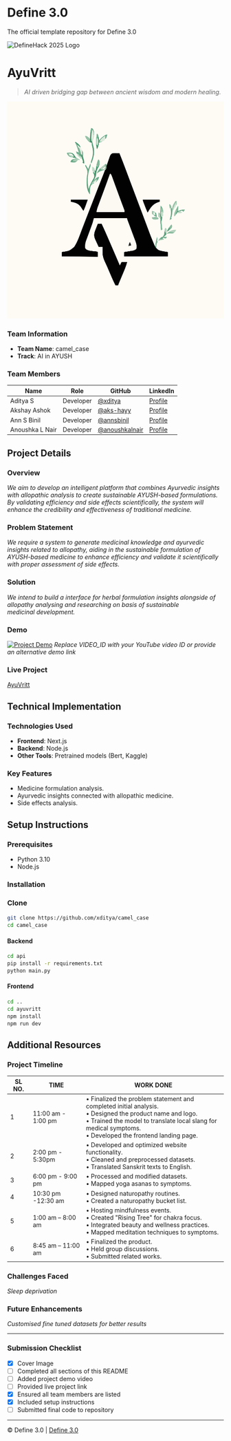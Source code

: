 # Define 3.0

The official template repository for Define 3.0

![DefineHack 2025 Logo](https://github.com/user-attachments/assets/8173bc16-418e-4912-b500-c6427e4ba4b6)

# AyuVritt

> _AI driven bridging gap between ancient wisdom and modern healing._

![Cover Image](./ayuvritt/public/icon.svg)

### Team Information

- **Team Name**: camel_case
- **Track**: AI in AYUSH

### Team Members

| Name            | Role      | GitHub                                             | LinkedIn                                                     |
| --------------- | --------- | -------------------------------------------------- | ------------------------------------------------------------ |
| Aditya S        | Developer | [@xditya](https://github.com/xditya)               | [Profile](https://linkedin.com/in/xditya)                    |
| Akshay Ashok    | Developer | [@aks-hayy](https://github.com/aks-hayy)           | [Profile](https://linkedin.com/in/akshay-ashok-26844224a)    |
| Ann S Binil     | Developer | [@annsbinil](https://github.com/annsbinil)         | [Profile](https://linkedin.com/in/annsbinil)                 |
| Anoushka L Nair | Developer | [@anoushkalnair](https://github.com/anoushkalnair) | [Profile](https://linkedin.com/in/anoushka-l-nair-331b73239) |

## Project Details

### Overview

_We aim to develop an intelligent platform that combines Ayurvedic insights with allopathic analysis to create sustainable AYUSH-based formulations. By validating efficiency and side effects scientifically, the system will enhance the credibility and effectiveness of traditional medicine._

### Problem Statement

_We require a system to generate medicinal knowledge and ayurvedic insights related to allopathy, aiding in the sustainable formulation of AYUSH-based medicine to enhance efficiency and validate it scientifically with proper assessment of side effects._

### Solution

_We intend to build a interface for herbal formulation insights alongside of allopathy analysing and researching on basis of sustainable medicinal development._

### Demo

[![Project Demo](https://img.youtube.com/vi/VIDEO_ID/0.jpg)](https://www.youtube.com/watch?v=dQw4w9WgXcQ)
_Replace VIDEO_ID with your YouTube video ID or provide an alternative demo link_

### Live Project

[AyuVritt](https://your-project-url.com)

## Technical Implementation

### Technologies Used

- **Frontend**: Next.js
- **Backend**: Node.js
- **Other Tools**: Pretrained models (Bert, Kaggle)

### Key Features

- Medicine formulation analysis.
- Ayurvedic insights connected with allopathic medicine.
- Side effects analysis.

## Setup Instructions

### Prerequisites

- Python 3.10
- Node.js

### Installation

### Clone

```bash
git clone https://github.com/xditya/camel_case
cd camel_case
```

#### Backend

```bash
cd api
pip install -r requirements.txt
python main.py
```

#### Frontend

```bash
cd ..
cd ayuvritt
npm install
npm run dev
```

## Additional Resources

### Project Timeline

| SL NO. | TIME               | WORK DONE                                                                                                                                                                                                                  |
| ------ | ------------------ | -------------------------------------------------------------------------------------------------------------------------------------------------------------------------------------------------------------------------- |
| 1      | 11:00 am - 1:00 pm | • Finalized the problem statement and completed initial analysis.<br>• Designed the product name and logo.<br>• Trained the model to translate local slang for medical symptoms.<br>• Developed the frontend landing page. |
| 2      | 2:00 pm - 5:30pm   | • Developed and optimized website functionality.<br>• Cleaned and preprocessed datasets.<br>• Translated Sanskrit texts to English.                                                                                        |
| 3      | 6:00 pm - 9:00 pm  | • Processed and modified datasets.<br>• Mapped yoga asanas to symptoms.                                                                                                                                                    |
| 4      | 10:30 pm -12:30 am | • Designed naturopathy routines.<br>• Created a naturopathy bucket list.                                                                                                                                                   |
| 5      | 1:00 am – 8:00 am  | • Hosting mindfulness events.<br>• Created "Rising Tree" for chakra focus.<br>• Integrated beauty and wellness practices.<br>• Mapped meditation techniques to symptoms.                                                   |
| 6      | 8:45 am – 11:00 am | • Finalized the product.<br>• Held group discussions.<br>• Submitted related works.                                                                                                                                        |

### Challenges Faced

_Sleep deprivation_

### Future Enhancements

_Customised fine tuned datasets for better results_

---

### Submission Checklist

- [x] Cover Image
- [ ] Completed all sections of this README
- [ ] Added project demo video
- [ ] Provided live project link
- [x] Ensured all team members are listed
- [x] Included setup instructions
- [ ] Submitted final code to repository

---

© Define 3.0 | [Define 3.0](https://www.define3.xyz/)
